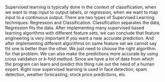 
Supervised learning is typically done in the context of classification, when we want to map input to output labels, or regression, when we want to map input to a continuous output. There are two types of Supervised Learning techniques: Regression and Classification. Classification separates the data, Regression fits the data. After implementing many supervised based learning algorithms with different feature sets, we can conclude that feature engineering is very important if you want a near accurate prediction. And after implementing different algorithms on same feature set we cannot say tht one is better than the other. We just need to choose the right algorithm for that problem. We can also make the predictions more accurate by using cross validation or k-fold method. Since we have a lot of data from which the program can learn and predict this thing rule out the need of a human expert. Right now supervised learning is used in face detection, spam detection, weather forecasting, stock price predictions, etc.
